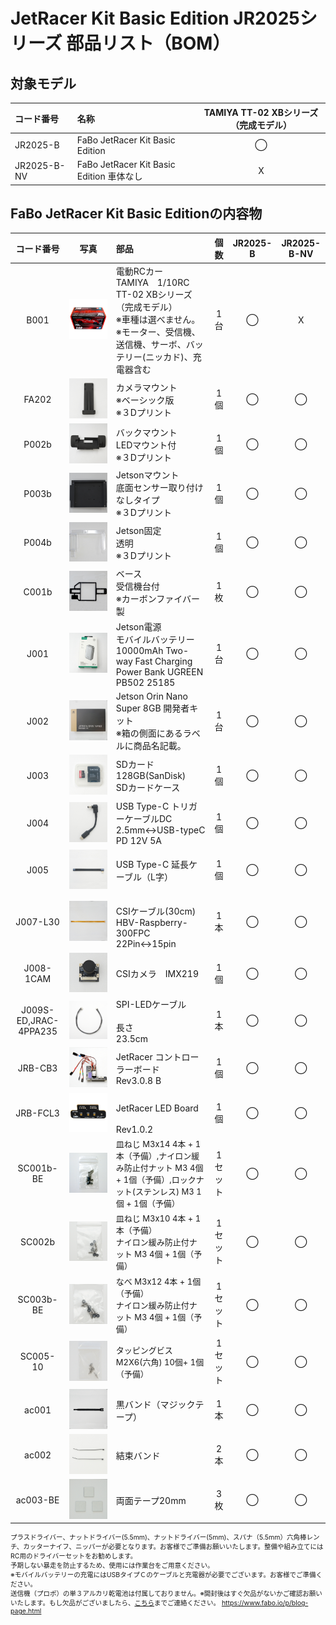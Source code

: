 # JetRacer Kit Basic Edition JR2025シリーズ 部品リスト（BOM）

<div style="text-align: right;font-size: 60%">
</div>

## 対象モデル

|コード番号|名称|TAMIYA TT-02 XBシリーズ（完成モデル）|
|:--|:--|:--:|
|JR2025-B|FaBo JetRacer Kit Basic Edition|◯|
|JR2025-B-NV|FaBo JetRacer Kit Basic Edition 車体なし|X|

## FaBo JetRacer Kit Basic Editionの内容物

|コード番号|写真|部品|個数|JR2025-B|JR2025-B-NV|
|:--:|:--:|:--|:--:|:--:|:--:|
|B001|![](./img/001bom/TT-02XBmodel800840.jpeg)|<span style="font-size:14px;">電動RCカー<br>TAMIYA　1/10RC TT-02 XBシリーズ（完成モデル）<br>※車種は選べません。<br>※モーター、受信機、送信機、サーボ、バッテリー(ニッカド)、充電器含む</span>|1台|◯|X|
|FA202|![](./img/001bom/FA202.JPG)|<span style="font-size:14px;">カメラマウント<br>※ベーシック版<br>※３Dプリント</span>|1個|◯|◯|
|P002b|![](./img/001bom/P002.JPG)|<span style="font-size:14px;">バックマウント<br>LEDマウント付<br>※３Dプリント</span>|1個|◯|◯|
|P003b|![](./img/001bom/P003b.jpg)|<span style="font-size:14px;">Jetsonマウント<br>底面センサー取り付けなしタイプ<br>※３Dプリント</span>|1個|◯|◯|
|P004b|![](./img/001bom/P004b.jpg)|<span style="font-size:14px;">Jetson固定<br>透明<br>※３Dプリント</span>|1個|◯|◯|
|C001b|![](./img/001bom/C001b.jpg)|<span style="font-size:14px;">ベース<br>受信機台付<br>※カーボンファイバー製</span>|1枚|◯|◯|
|J001|![](./img/001bom/J001.JPG)|<span style="font-size:14px;">Jetson電源<br>モバイルバッテリー　10000mAh Two-way Fast Charging Power Bank UGREEN PB502 25185</span>|1台|◯|◯|
|J002|![](./img/001bom/J002.JPG)|<span style="font-size:14px;">Jetson Orin Nano Super 8GB 開発者キット <br>※箱の側面にあるラベルに商品名記載。</span>|1台|◯|◯|
|J003|![](./img/001bom/J003.JPG)|SDカード128GB(SanDisk)<br>SDカードケース</span>|1個|◯|◯|
|J004|![](./img/001bom/J004.JPG)|<span style="font-size:14px;">USB Type-C トリガーケーブルDC 2.5mm<->USB-typeC PD 12V 5A</span>|1個|◯|◯|
|J005|![](./img/001bom/J005.JPG)|<span style="font-size:14px;">USB Type-C 延長ケーブル（L字）</span>|1個|◯|◯|
|J007-L30|![](./img/001bom/J007-L30.JPG)|<span style="font-size:14px;"><br>CSIケーブル(30cm)<br>HBV-Raspberry-300FPC<br>22Pin<->15pin</span>|1本|◯|◯|
|J008-1CAM|![](./img/001bom/J008L.JPG)|<span style="font-size:14px;">CSIカメラ　IMX219</span>|1個|◯|◯|
|J009S-ED,JRAC-4PPA235|![](./img/001bom/J009S.JPG)|<span style="font-size:14px;">SPI-LEDケーブル<br><br>長さ<br>23.5cm</span>|1本|◯|◯|
|JRB-CB3|![](./img/001bom/JRB-CB3.JPG)|<span style="font-size:14px;">JetRacer コントローラーボード<br>Rev3.0.8 B</span>|1個|◯|◯|
|JRB-FCL3|![](./img/001bom/JRB-LED.JPG)|<span style="font-size:14px;"><br>JetRacer LED Board<br><br>Rev1.0.2</span>|1個|◯|◯|
|SC001b-BE|![](./img/001bom/SC001b-BE.jpg)|<span style="font-size:13px;">皿ねじ M3x14 4本 + 1本（予備）,ナイロン緩み防止付ナット M3 4個 + 1個（予備）,ロックナット(ステンレス) M3 1個 + 1個（予備）</span>|1セット|◯|◯|
|SC002b|![](./img/001bom/SC002b.jpg)|<span style="font-size:13px;">皿ねじ M3x10 4本 + 1本（予備）<br>ナイロン緩み防止付ナット M3 4個 + 1個（予備）</span>|1セット|◯|◯|
|SC003b-BE|![](./img/001bom/SC003b-1.jpg)|<span style="font-size:13px;">なべ M3x12 4本 + 1個（予備）<br>ナイロン緩み防止付ナット M3 4個 + 1個（予備）</span>|1セット|◯|◯|
|SC005-10|![](./img/001bom/SC005-10p.JPG)|<span style="font-size:13px;">タッピングビス<br>M2X6(六角) 10個+ 1個（予備）</span>|1セット|◯|◯|
|ac001|![](./img/001bom/AC001.JPG)|<span style="font-size:14px;">黒バンド（マジックテープ）</span>|1本|◯|◯|
|ac002|![](./img/001bom/AC002.JPG)|<span style="font-size:14px;">結束バンド</span>|2本|◯|◯|
|ac003-BE|![](./img/001bom/AC003-BE.JPG)|<span style="font-size:14px;">両面テープ20mm</span>|3枚|◯|◯|

<div style="text-align: left;font-size: 75%">プラスドライバー、ナットドライバー(5.5mm)、ナットドライバー(5mm)、スパナ（5.5mm）六角棒レンチ、カッターナイフ、ニッパーが必要となります。お客様でご準備お願いいたします。整備や組み立てにはRC用のドライバーセットをお勧めします。<br>予期しない暴走を防止するため、使用には作業台をご用意ください。<br>※モバイルバッテリーの充電にはUSBタイプＣのケーブルと充電器が必要でございます。お客様でご準備ください。<br>送信機（プロポ）の単３アルカリ乾電池は付属しておりません。※開封後はすぐ欠品がないかご確認お願いいたします。もし欠品がございましたら、<a href="https://www.fabo.io/p/blog-page.html">こちら</a>までご連絡ください。
<a href="https://www.fabo.io/p/blog-page.html">https://www.fabo.io/p/blog-page.html</a>
</div>

